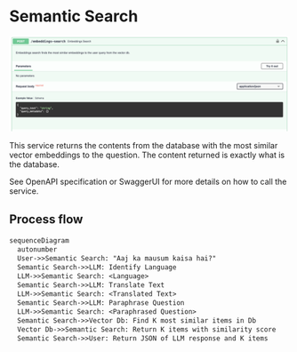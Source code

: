 # Semantic Search

![Semantic Search](./semantic-search-screenshot.png)

This service returns the contents from the database with the most similar vector
embeddings to the question. The content returned is exactly what is the database.

See OpenAPI specification or SwaggerUI for more details on how to call the service.

## Process flow
``` mermaid
sequenceDiagram
  autonumber
  User->>Semantic Search: "Aaj ka mausum kaisa hai?"
  Semantic Search->>LLM: Identify Language
  LLM->>Semantic Search: <Language>
  Semantic Search->>LLM: Translate Text
  LLM->>Semantic Search: <Translated Text>
  Semantic Search->>LLM: Paraphrase Question
  LLM->>Semantic Search: <Paraphrased Question>
  Semantic Search->>Vector Db: Find K most similar items in Db
  Vector Db->>Semantic Search: Return K items with similarity score
  Semantic Search->>User: Return JSON of LLM response and K items

```
